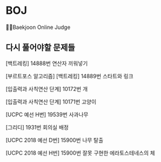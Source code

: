 # BOJ
👩‍💻Baekjoon Online Judge

## 다시 풀어야할 문제들

[백트레킹] 14888번 연산자 끼워넣기

[부르트포스 알고리즘] [백트레킹] 14889번 스타트와 링크

[입출력과 사칙연산 단계] 10172번 개

[입출력과 사칙연산 단계] 10171번 고양이

[UCPC 예선 H번] 19539번 사과나무

[그리디] 1931번 회의실 배정

[UCPC 2018 예선 D번] 15900번 나무 탈출

[UCPC 2018 예선 H번] 15900번 잘못 구현한 에라토스테네스의 체
